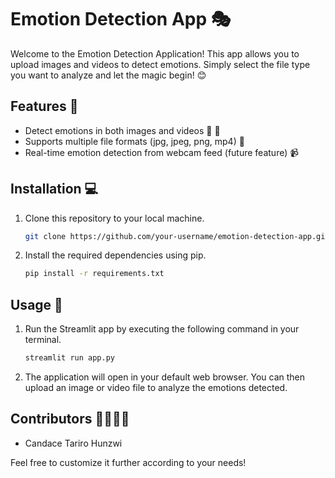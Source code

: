# Emotion Detection App 🎭

Welcome to the Emotion Detection Application! This app allows you to upload images and videos to detect emotions. Simply select the file type you want to analyze and let the magic begin! 😊

## Features 🚀
- Detect emotions in both images and videos 📸 🎥
- Supports multiple file formats (jpg, jpeg, png, mp4) 📁
- Real-time emotion detection from webcam feed (future feature) 📹

## Installation 💻

1. Clone this repository to your local machine.
   ```bash
   git clone https://github.com/your-username/emotion-detection-app.git
   ```

2. Install the required dependencies using pip.
   ```bash
   pip install -r requirements.txt
   ```

## Usage 📝

1. Run the Streamlit app by executing the following command in your terminal.
   ```bash
   streamlit run app.py
   ```

2. The application will open in your default web browser. You can then upload an image or video file to analyze the emotions detected.

## Contributors 👨‍💻👩‍💻

- Candace Tariro Hunzwi



Feel free to customize it further according to your needs!
